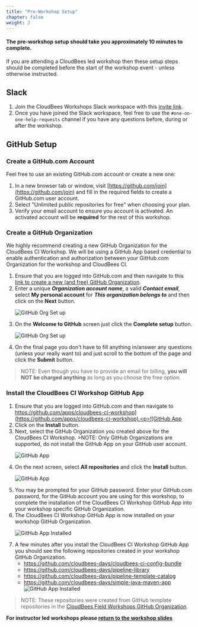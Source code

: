 ```yaml
---
title: "Pre-Workshop Setup"
chapter: false
weight: 2
--- 
```

#### <i class="fas fa-clock"></i> The pre-workshop setup should take you approximately 10 minutes to complete.

If you are attending a CloudBees led workshop then these setup steps should be completed before the start of the workshop event - unless otherwise instructed.


## Slack

1. Join the CloudBees Workshops Slack workspace with this [invite link](https://join.slack.com/t/cloudbees-workshops/shared_invite/zt-p1qem1x0-T_fPXIk3kvIS0Q1qEfe8Sw).
2. Once you have joined the Slack workspace, feel free to use the `#one-on-one-help-requests` channel if you have any questions before, during or after the workshop. 

## GitHub Setup

### Create a GitHub.com Account

Feel free to use an existing GitHub.com account or create a new one:
1. In a new browser tab or window, visit [https://github.com/join](https://github.com/join) and fill in the required fields to create a GitHub.com user account.
2. Select "Unlimited public repositories for free" when choosing your plan.
3. Verify your email account to ensure you account is activated.  An activated account will be **required** for the rest of this workshop.

### Create a GitHub Organization

We highly recommend creating a new GitHub Organization for the CloudBees CI Workshop. We will be using a GitHub App based credential to enable authentication and authorization between your GitHub.com Organization for the workshop and CloudBees CI.
1. Ensure that you are logged into GitHub.com and then navigate to this [link to create a new (and free) GitHub Organization](https://github.com/account/organizations/new?coupon=&plan=team_free). 
2. Enter a unique ***Organization account name***, a valid ***Contact email***, select **My personal account** for ***This organization belongs to*** and then click on the **Next** button.<p>![GitHub Org Set up](github-org-set-up.png?width=40pc) 
3. On the **Welcome to GitHub** screen just click the **Complete setup** button.<p>![GitHub Org Set up](github-org-welcome.png?width=50pc) 
4. On the final page you don't have to fill anything in/answer any questions (unless your really want to) and just scroll to the bottom of the page and click the **Submit** button.

>NOTE: Even though you have to provide an email for billing, **you will NOT be charged anything** as long as you choose the free option.

### Install the CloudBees CI Workshop GitHub App

1. Ensure that you are logged into GitHub.com and then navigate to [https://github.com/apps/cloudbees-ci-workshop](https://github.com/apps/cloudbees-ci-workshop).<p>![GitHub App](cbci-github-app.png?width=60pc)
2. Click on the **Install** button.
3. Next, select the GitHub Organization you created above for the CloudBees CI Workshop. >NOTE:  Only GitHub Organizations are supported, do not install the GitHub App on your GitHub user account. <p>![GitHub App](github-app-select-org.png?width=50pc)
4. On the next screen, select **All repositories** and click the **Install** button.<p>![GitHub App](github-app-install.png?width=50pc)
5. You may be prompted for your GitHub password. Enter your GitHub.com password, for the GitHub account you are using for this workshop, to complete the installation of the CloudBees CI Workshop GitHub App into your workshop specific GitHub Organization.
6. The CloudBees CI Workshop GitHub App is now installed on your workshop GitHub Organization. <p>![GitHub App Installed](installed-now.png?width=50pc)
7. A few minutes after you install the CloudBees CI Workshop GitHub App you should see the following repositories created in your workshop GitHub Organization.
   - https://github.com/cloudbees-days/cloudbees-ci-config-bundle
   - https://github.com/cloudbees-days/pipeline-library
   - https://github.com/cloudbees-days/pipeline-template-catalog
   - https://github.com/cloudbees-days/simple-java-maven-app ![GitHub App Installed](forked-repos.png?width=50pc)

>NOTE: These repositories were created from GitHub template repositories in the [CloudBees Field Workshops GitHub Organization](https://github.com/cloudbees-days).

**For instructor led workshops please <a href="https://cloudbees-days.github.io/cloudbees-field-workshops/cloudbees-ci/#core-overview-title">return to the workshop slides</a>**
